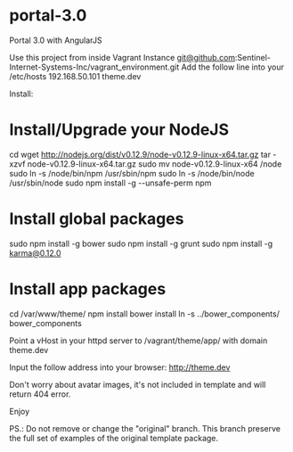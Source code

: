 # portal-3.0
Portal 3.0 with AngularJS

Use this project from inside Vagrant Instance git@github.com:Sentinel-Internet-Systems-Inc/vagrant_environment.git
Add the follow line into your /etc/hosts
192.168.50.101  theme.dev

Install:

# Install/Upgrade your NodeJS
cd
wget http://nodejs.org/dist/v0.12.9/node-v0.12.9-linux-x64.tar.gz
tar -xzvf node-v0.12.9-linux-x64.tar.gz
sudo mv node-v0.12.9-linux-x64 /node
sudo ln -s /node/bin/npm /usr/sbin/npm
sudo ln -s /node/bin/node /usr/sbin/node
sudo npm install -g --unsafe-perm npm

# Install global packages
sudo npm install -g bower
sudo npm install -g grunt
sudo npm install -g karma@0.12.0

# Install app packages
cd /var/www/theme/
npm install
bower install
ln -s ../bower_components/ bower_components

Point a vHost in your httpd server to /vagrant/theme/app/ with domain theme.dev

Input the follow address into your browser:
http://theme.dev

Don't worry about avatar images, it's not included in template and will return 404 error.

Enjoy

PS.: Do not remove or change the "original" branch.  This branch preserve the full set of examples of the original template package.